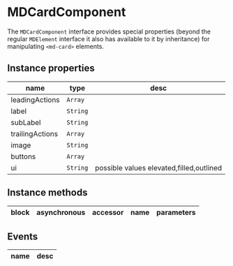 # MDCardComponent
The `MDCardComponent` interface provides special properties (beyond the regular `MDElement` interface it also has available to it by inheritance) for manipulating `<md-card>` elements.

## Instance properties

name|type|desc
---|---|---
leadingActions|`Array`|
label|`String`|
subLabel|`String`|
trailingActions|`Array`|
image|`String`|
buttons|`Array`|
ui|`String`|possible values elevated,filled,outlined

## Instance methods

block| asynchronous | accessor| name| parameters
---| --- | ---| ---| ---

## Events

name|desc
---|---
